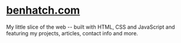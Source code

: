 # <a href="https://benhatch.com/" target="_blank">benhatch.com</a>

My little slice of the web -- built with HTML, CSS and JavaScript and featuring my projects, articles, contact info and more.
